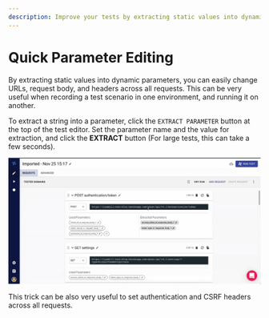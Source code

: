 ```yaml
---
description: Improve your tests by extracting static values into dynamic parameters
---
```


# Quick Parameter Editing

By extracting static values into dynamic parameters, you can easily change URLs, request body, and headers across all requests. This can be very useful when recording a test scenario in one environment, and running it on another.

To extract a string into a parameter, click the `EXTRACT PARAMETER` button at the top of the test editor. Set the parameter name and the value for extraction, and click the **EXTRACT** button (For large tests, this can take a few seconds).

![](../../.gitbook/assets/video1982283866-online-video-cut.gif)

This trick can be also very useful to set authentication and CSRF headers across all requests.
